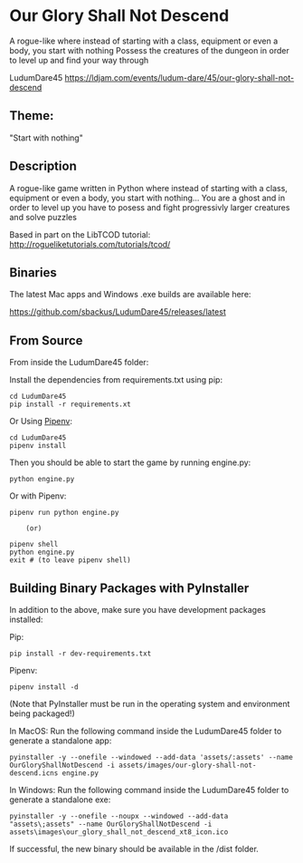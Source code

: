# Our Glory Shall Not Descend
A rogue-like where instead of starting with a class, equipment or even a body, you start with nothing
Possess the creatures of the dungeon in order to level up and find your way through

LudumDare45
https://ldjam.com/events/ludum-dare/45/our-glory-shall-not-descend

## Theme:

"Start with nothing"

## Description

A rogue-like game written in Python where instead of starting with a class, equipment or even a body, you start with nothing...
You are a ghost and in order to level up you have to posess and fight progressivly larger creatures and solve puzzles

Based in part on the LibTCOD tutorial:
http://rogueliketutorials.com/tutorials/tcod/

## Binaries

The latest Mac apps and Windows .exe builds are available here:

https://github.com/sbackus/LudumDare45/releases/latest 

## From Source

From inside the LudumDare45 folder:

Install the dependencies from requirements.txt using pip:

```
cd LudumDare45
pip install -r requirements.xt
```

Or Using [Pipenv](https://pipenv-fork.readthedocs.io/en/latest/index.html):

```
cd LudumDare45
pipenv install
```

Then you should be able to start the game by running engine.py:

```
python engine.py
```

Or with Pipenv:

```
pipenv run python engine.py

    (or)

pipenv shell
python engine.py
exit # (to leave pipenv shell)
```

## Building Binary Packages with PyInstaller

In addition to the above, make sure you have development packages installed:

Pip:
```
pip install -r dev-requirements.txt
```

Pipenv:
```
pipenv install -d
```

(Note that PyInstaller must be run in the operating system and environment being packaged!)

In MacOS: Run the following command inside the LudumDare45 folder to generate a standalone app:

```
pyinstaller -y --onefile --windowed --add-data 'assets/:assets' --name OurGloryShallNotDescend -i assets/images/our-glory-shall-not-descend.icns engine.py
```

In Windows: Run the following command inside the LudumDare45 folder to generate a standalone exe:

```
pyinstaller -y --onefile --noupx --windowed --add-data "assets\;assets" --name OurGloryShallNotDescend -i assets\images\our_glory_shall_not_descend_xt8_icon.ico
```

If successful, the new binary should be available in the /dist folder.
